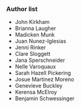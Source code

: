 ### Author list

* John Kirkham
* Brianna Laugher
* Madicken Munk
* Juan Nunez-Iglesias
* Jenni Rinker
* Clare Sloggett
* Jana Sperschneider
* Nelle Varoquaux
* Sarah Hazell Pickering
* Josue Martinez Moreno
* Genevieve Buckley
* Kerensa McElroy
* Benjamin Schwessinger

